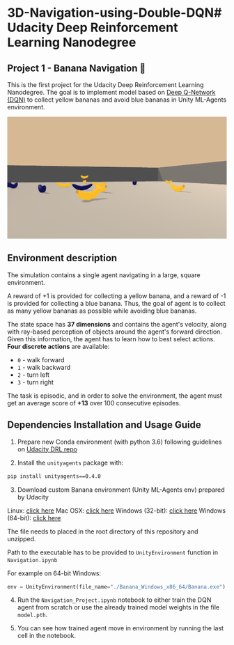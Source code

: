 # 3D-Navigation-using-Double-DQN# Udacity Deep Reinforcement Learning Nanodegree
## Project 1 - Banana Navigation :banana:

This is the first project for the Udacity Deep Reinforcement Learning Nanodegree. The goal is to implement model based on [Deep Q-Network (DQN)](https://deepmind.com/research/dqn/) to collect yellow bananas and avoid blue bananas in Unity ML-Agents environment. 

![Trained DQN Agent](./img/Bananas.gif)
## Environment description

The simulation contains a single agent navigating in a large, square environment.

A reward of +1 is provided for collecting a yellow banana, and a reward of -1 is provided for collecting a blue banana. Thus, the goal of agent is to collect as many yellow bananas as possible while avoiding blue bananas.

The state space has **37 dimensions** and contains the agent's velocity, along with ray-based perception of objects around the agent's forward direction. Given this information, the agent has to learn how to best select actions. **Four discrete actions** are available:

- `0` - walk forward 
- `1` - walk backward
- `2` - turn left
- `3` - turn right

The task is episodic, and in order to solve the environment, the agent must get an average score of **+13** over 100 consecutive episodes.

## Dependencies Installation and Usage Guide

1. Prepare new Conda environment (with python 3.6) following guidelines on [Udacity DRL repo](https://github.com/udacity/deep-reinforcement-learning#dependencies) 


2. Install the `unityagents` package with:

```sh
pip install unityagents==0.4.0
```

3. Download custom Banana environment (Unity ML-Agents env) prepared by Udacity

Linux: [click here](https://s3-us-west-1.amazonaws.com/udacity-drlnd/P1/Banana/Banana_Linux.zip)
Mac OSX: [click here](https://s3-us-west-1.amazonaws.com/udacity-drlnd/P1/Banana/Banana.app.zip)
Windows (32-bit): [click here](https://s3-us-west-1.amazonaws.com/udacity-drlnd/P1/Banana/Banana_Windows_x86.zip)
Windows (64-bit): [click here](https://s3-us-west-1.amazonaws.com/udacity-drlnd/P1/Banana/Banana_Windows_x86_64.zip)

The file needs to placed in the root directory of this repository and unzipped.

Path to the executable has to be provided to `UnityEnvironment` function in `Navigation.ipynb` 

For example on 64-bit Windows:
```python
env = UnityEnvironment(file_name="./Banana_Windows_x86_64/Banana.exe")
```

4. Run the `Navigation_Project.ipynb` notebook to either train the DQN agent from scratch or use the already trained model weights in the file `model.pth`.

5. You can see how trained agent move in environment by running the last cell in the notebook.
